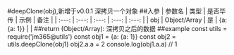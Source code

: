 #deepClone(obj),新增于v0.0.1
深拷贝一个对象
##入参
| 参数名 | 类型 | 是否毕传 | 示例 | 备注 |
| :---: | :---: | :---: | :---: | :---: |
| obj | Object/Array | 是 | {a: {a: 1}} |  |
##return
(Object/Array): 深拷贝之后的数据
##example
    const utils = require('jm365@utils')
    const obj1 = {a: {a: 1}}
    const obj2 = utils.deepClone(obj1)
    obj2.a.a = 2 
    console.log(obj1.a.a) // 1
